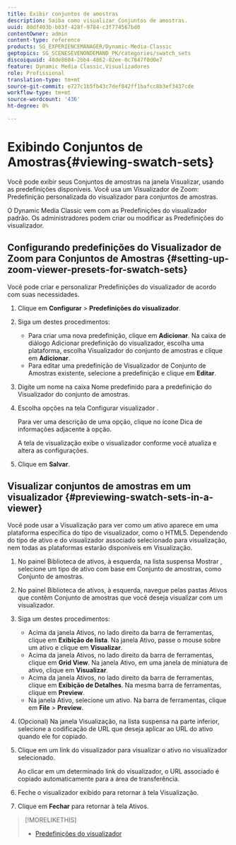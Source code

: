 ```yaml
---
title: Exibir conjuntos de amostras
description: Saiba como visualizar Conjuntos de amostras.
uuid: 80df403b-b03f-428f-9784-c3f774567bd0
contentOwner: admin
content-type: reference
products: SG_EXPERIENCEMANAGER/Dynamic-Media-Classic
geptopics: SG_SCENESEVENONDEMAND_PK/categories/swatch_sets
discoiquuid: 48de8604-2bb4-4862-82ee-0c7847f0d0e7
feature: Dynamic Media Classic,Visualizadores
role: Profissional
translation-type: tm+mt
source-git-commit: e727c1b5fb43c7def842ff1bafcc8b3ef3437cde
workflow-type: tm+mt
source-wordcount: '436'
ht-degree: 0%

---
```



# Exibindo Conjuntos de Amostras{#viewing-swatch-sets}

Você pode exibir seus Conjuntos de amostras na janela Visualizar, usando as predefinições disponíveis. Você usa um Visualizador de Zoom: Predefinição personalizada do visualizador para conjuntos de amostras.

O Dynamic Media Classic vem com as Predefinições do visualizador padrão. Os administradores podem criar ou modificar as Predefinições do visualizador.

## Configurando predefinições do Visualizador de Zoom para Conjuntos de Amostras {#setting-up-zoom-viewer-presets-for-swatch-sets}

Você pode criar e personalizar Predefinições do visualizador de acordo com suas necessidades.

1. Clique em **Configurar** > **Predefinições do visualizador**.
1. Siga um destes procedimentos:

   * Para criar uma nova predefinição, clique em **Adicionar**. Na caixa de diálogo Adicionar predefinição do visualizador, escolha uma plataforma, escolha Visualizador do conjunto de amostras e clique em **Adicionar**.
   * Para editar uma predefinição de Visualizador de Conjunto de Amostras existente, selecione a predefinição e clique em **Editar**.

1. Digite um nome na caixa Nome predefinido para a predefinição do Visualizador do conjunto de amostras.
1. Escolha opções na tela Configurar visualizador .

   Para ver uma descrição de uma opção, clique no ícone Dica de informações adjacente à opção.

   A tela de visualização exibe o visualizador conforme você atualiza e altera as configurações.

1. Clique em **Salvar**.

## Visualizar conjuntos de amostras em um visualizador {#previewing-swatch-sets-in-a-viewer}

Você pode usar a Visualização para ver como um ativo aparece em uma plataforma específica do tipo de visualizador, como o HTML5. Dependendo do tipo de ativo e do visualizador associado selecionado para visualização, nem todas as plataformas estarão disponíveis em Visualização.

1. No painel Biblioteca de ativos, à esquerda, na lista suspensa Mostrar , selecione um tipo de ativo com base em Conjunto de amostras, como Conjunto de amostras.
1. No painel Biblioteca de ativos, à esquerda, navegue pelas pastas Ativos que contêm Conjunto de amostras que você deseja visualizar com um visualizador.
1. Siga um destes procedimentos:

   * Acima da janela Ativos, no lado direito da barra de ferramentas, clique em **Exibição de lista**. Na janela Ativo, passe o mouse sobre um ativo e clique em **Visualizar**.
   * Acima da janela Ativos, no lado direito da barra de ferramentas, clique em **Grid View**. Na janela Ativo, em uma janela de miniatura de ativo, clique em **Visualizar**.
   * Acima da janela Ativos, no lado direito da barra de ferramentas, clique em **Exibição de Detalhes**. Na mesma barra de ferramentas, clique em **Preview**.
   * Na janela Ativo, selecione um ativo. Na barra de ferramentas, clique em **File** > **Preview**.

1. (Opcional) Na janela Visualização, na lista suspensa na parte inferior, selecione a codificação de URL que deseja aplicar ao URL do ativo quando ele for copiado.
1. Clique em um link do visualizador para visualizar o ativo no visualizador selecionado.

   Ao clicar em um determinado link do visualizador, o URL associado é copiado automaticamente para a área de transferência.

1. Feche o visualizador exibido para retornar à tela Visualização.
1. Clique em **Fechar** para retornar à tela Ativos.

>[!MORELIKETHIS]
>
>* [Predefinições do visualizador](application-setup.md#viewer_presets)

